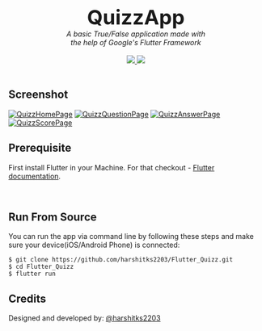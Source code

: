 <p align="center">
  <b style="font-size: 40px;">QuizzApp</b><br>
  <i>A basic True/False application made with <br>the help of Google's Flutter Framework</i><br><br>
  <a href="https://github.com/feross/standard">
    <img src="https://img.shields.io/badge/code_style-standard-blue.svg?style=flat-square" />
  </a>
  <a href="https://raw.githubusercontent.com/thecodepad/codepad/master/LICENSE"> 
    <img src="https://img.shields.io/badge/license-MIT-lightgrey.svg?style=flat-square" />
  </a>
  <br><br>
</p>


## Screenshot

[<img alt='QuizzHomePage' src="https://raw.githubusercontent.com/harshitks2203/Flutter_Quizz/master/resources/1MainScreen.png?token=APLQiRXfkVTSOT2O89-16F5sJKuGotjXks5aqY7QwA%3D%3D">](HomePage) [<img alt='QuizzQuestionPage' src="https://raw.githubusercontent.com/harshitks2203/Flutter_Quizz/master/resources/2QuestionPage.png?token=APLQicWJDrevpbDxE19Hn28ocTOY4Wpjks5aqYuxwA%3D%3D">](QuestionPage) [<img alt='QuizzAnswerPage' src="https://raw.githubusercontent.com/harshitks2203/Flutter_Quizz/master/resources/3AnswerPage.png?token=APLQiULFq6ZFD5ns1d68bLrnSbS8bClLks5aqYuxwA%3D%3D">](AnswerPage) [<img alt='QuizzScorePage' src="https://raw.githubusercontent.com/harshitks2203/Flutter_Quizz/master/resources/4ScorePage.png?token=APLQiV_9a9-HAyWgVZQCPbJX8Ko89gdPks5aqYuywA%3D%3D">](ScorePage)
<br>

## Prerequisite
First install Flutter in your Machine. For that checkout - [Flutter documentation](https://flutter.io/).

<br>

## Run From Source 

You can run the app via command line by following these steps and make sure your device(iOS/Android Phone) is connected:

```
$ git clone https://github.com/harshitks2203/Flutter_Quizz.git
$ cd Flutter_Quizz
$ flutter run
```


## Credits

Designed and developed by: [@harshitks2203](https://www.github.com/harshitks2203) 
